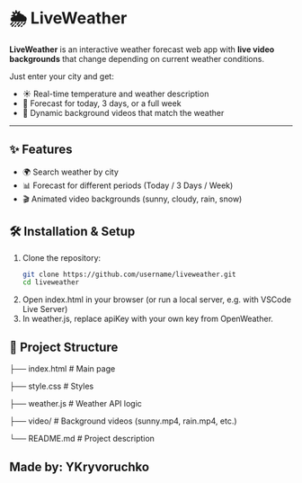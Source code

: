 # 🌦️ LiveWeather

**LiveWeather** is an interactive weather forecast web app with **live video backgrounds** that change depending on current weather conditions.  

Just enter your city and get:  
- ☀️ Real-time temperature and weather description  
- 📅 Forecast for today, 3 days, or a full week  
- 🎥 Dynamic background videos that match the weather  

---

## ✨ Features
- 🌍 Search weather by city  
- 📊 Forecast for different periods (Today / 3 Days / Week)  
- 🎬 Animated video backgrounds (sunny, cloudy, rain, snow) 

## 🛠️ Installation & Setup

1. Clone the repository:
   ```bash
   git clone https://github.com/username/liveweather.git
   cd liveweather
2. Open index.html in your browser
    (or run a local server, e.g. with VSCode Live Server)
3. In weather.js, replace apiKey with your own key from OpenWeather.

## 📂 Project Structure
├── index.html # Main page

├── style.css # Styles

├── weather.js # Weather API logic

├── video/ # Background videos (sunny.mp4, rain.mp4, etc.)

└── README.md # Project description

## Made by: YKryvoruchko

